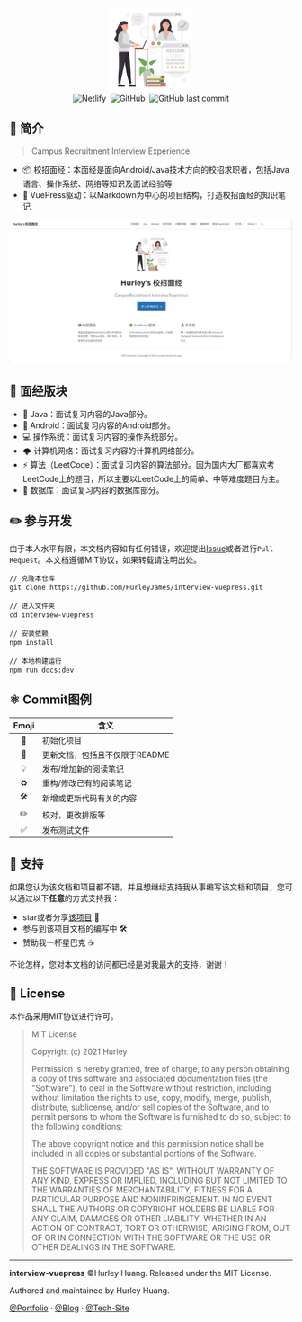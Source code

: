 <div align="center">
    <img src="./assets/interview-vuepress-icon.png" height="150" width="150">
    <br>
    <img alt="Netlify" src="https://img.shields.io/netlify/75665ca8-a3d4-44e4-8b10-6ca9b61ae1d1?style=plastic">&nbsp;
    <img alt="GitHub" src="https://img.shields.io/github/license/HurleyJames/interview-vuepress?style=plastic">&nbsp;
    <img alt="GitHub last commit" src="https://img.shields.io/github/last-commit/HurleyJames/interview-vuepress?style=plastic">
</div>

## 🍻 简介

> Campus Recruitment Interview Experience

* 📦 校招面经：本面经是面向Android/Java技术方向的校招求职者，包括Java语言、操作系统、网络等知识及面试经验等
* 🔋 VuePress驱动：以Markdown为中心的项目结构，打造校招面经的知识笔记

![文档首页](/assets/index.png)

## 👀 面经版块

* 🔨 Java：面试复习内容的Java部分。
* 🤖 Android：面试复习内容的Android部分。
* 💻 操作系统：面试复习内容的操作系统部分。
* 🌩 计算机网络：面试复习内容的计算机网络部分。
* ⚡️ 算法（LeetCode）：面试复习内容的算法部分。因为国内大厂都喜欢考LeetCode上的题目，所以主要以LeetCode上的简单、中等难度题目为主。
* 💾 数据库：面试复习内容的数据库部分。

## ✏️ 参与开发

由于本人水平有限，本文档内容如有任何错误，欢迎提出[Issue](https://github.com/HurleyJames/interview-vuepress/issues)或者进行`Pull Request`。本文档遵循MIT协议，如果转载请注明出处。


```shell
// 克隆本仓库
git clone https://github.com/HurleyJames/interview-vuepress.git

// 进入文件夹
cd interview-vuepress

// 安装依赖
npm install

// 本地构建运行
npm run docs:dev
```
## ⚛️ Commit图例

| Emoji | 含义 |
:-: | ---- |
| 🎉 | 初始化项目 |
| 📝 | 更新文档，包括且不仅限于README |
| 💡 | 发布/增加新的阅读笔记 |
| ♻️ | 重构/修改已有的阅读笔记 |
| 🛠 | 新增或更新代码有关的内容 |
| ✏️ | 校对，更改排版等 |
| ✅ | 发布测试文件 |

## 💖 支持

如果您认为该文档和项目都不错，并且想继续支持我从事编写该文档和项目，您可以通过以下**任意**的方式支持我：

* star或者分享[该项目](https://github.com/HurleyJames/interview-vuepress) 🌟
* 参与到该项目文档的编写中 🛠
* 赞助我一杯星巴克 ☕️

不论怎样，您对本文档的访问都已经是对我最大的支持，谢谢！

## 📜 License

本作品采用MIT协议进行许可。

> MIT License
>
> Copyright (c) 2021 Hurley
>
> Permission is hereby granted, free of charge, to any person obtaining a copy of this software and associated documentation files (the "Software"), to deal in the Software without restriction, including without limitation the rights to use, copy, modify, merge, publish, distribute, sublicense, and/or sell copies of the Software, and to permit persons to whom the Software is furnished to do so, subject to the following conditions:
>
> The above copyright notice and this permission notice shall be included in all copies or substantial portions of the Software.
>
> THE SOFTWARE IS PROVIDED "AS IS", WITHOUT WARRANTY OF ANY KIND, EXPRESS OR IMPLIED, INCLUDING BUT NOT LIMITED TO THE WARRANTIES OF MERCHANTABILITY, FITNESS FOR A PARTICULAR PURPOSE AND NONINFRINGEMENT. IN NO EVENT SHALL THE AUTHORS OR COPYRIGHT HOLDERS BE LIABLE FOR ANY CLAIM, DAMAGES OR OTHER LIABILITY, WHETHER IN AN ACTION OF CONTRACT, TORT OR OTHERWISE, ARISING FROM, OUT OF OR IN CONNECTION WITH THE SOFTWARE OR THE USE OR OTHER DEALINGS IN THE SOFTWARE.

---

**interview-vuepress** ©Hurley Huang. Released under the MIT License.

Authored and maintained by Hurley Huang.

[@Portfolio](https://hurley.fun/) · [@Blog](https://blog.hurley.fun/) · [@Tech-Site](https://tech.hurley.fun/)